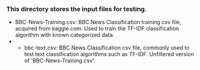 ### This directory stores the input files for testing.

- BBC-News-Training.csv: BBC News Classification training csv file, acquired from kaggle.com. Used to train the TF-IDF classification algorithm with known categorized data.
- - bbc-text.csv: BBC News Classification csv file, commonly used to test text classification algorithms such as TF-IDF. Unfiltered version of 'BBC-News-Training.csv'.
